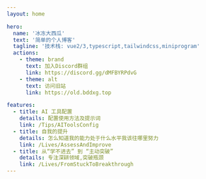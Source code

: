 ```yaml
---
layout: home

hero:
  name: '冰冻大西瓜'
  text: '简单的个人博客'
  tagline: '技术栈: vue2/3,typescript,tailwindcss,miniprogram'
  actions:
    - theme: brand
      text: 加入Discord群组
      link: https://discord.gg/dMFBYRPdvG
    - theme: alt
      text: 访问旧站
      link: https://old.bddxg.top

features:
  - title: AI 工具配置
    details: 配置使用方法及提示词
    link: /Tips/AIToolsConfig
  - title: 自我的提升
    details: 怎么知道我的能力处于什么水平我该往哪里努力
    link: /Lives/AssessAndImprove
  - title: 从“学不进去” 到 “主动突破”
    details: 专注深耕领域,突破瓶颈
    link: /Lives/FromStuckToBreakthrough
---
```

